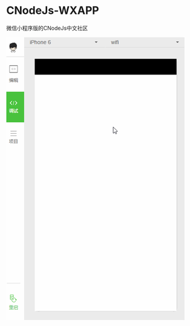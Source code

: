 # CNodeJs-WXAPP
微信小程序版的CNodeJs中文社区

![image](https://github.com/Shaman05/CNodeJs-WXAPP/blob/master/docs/images/view.gif)